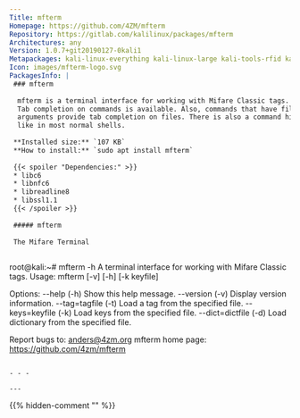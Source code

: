 ```yaml
---
Title: mfterm
Homepage: https://github.com/4ZM/mfterm
Repository: https://gitlab.com/kalilinux/packages/mfterm
Architectures: any
Version: 1.0.7+git20190127-0kali1
Metapackages: kali-linux-everything kali-linux-large kali-tools-rfid kali-tools-wireless 
Icon: images/mfterm-logo.svg
PackagesInfo: |
 ### mfterm
 
  mfterm is a terminal interface for working with Mifare Classic tags.
  Tab completion on commands is available. Also, commands that have file name
  arguments provide tab completion on files. There is also a command history,
  like in most normal shells.
 
 **Installed size:** `107 KB`  
 **How to install:** `sudo apt install mfterm`  
 
 {{< spoiler "Dependencies:" >}}
 * libc6 
 * libnfc6 
 * libreadline8 
 * libssl1.1 
 {{< /spoiler >}}
 
 ##### mfterm
 
 The Mifare Terminal
 
 ```
 root@kali:~# mfterm -h
 A terminal interface for working with Mifare Classic tags.
 Usage: mfterm [-v] [-h] [-k keyfile]
 
 Options: 
   --help          (-h)   Show this help message.
   --version       (-v)   Display version information.
   --tag=tagfile   (-t)   Load a tag from the specified file.
   --keys=keyfile  (-k)   Load keys from the specified file.
   --dict=dictfile (-d)   Load dictionary from the specified file.
 
 Report bugs to: anders@4zm.org
 mfterm home page: <https://github.com/4zm/mfterm>
 ```
 
 - - -
 
---
```

{{% hidden-comment "<!--Do not edit anything above this line-->" %}}
